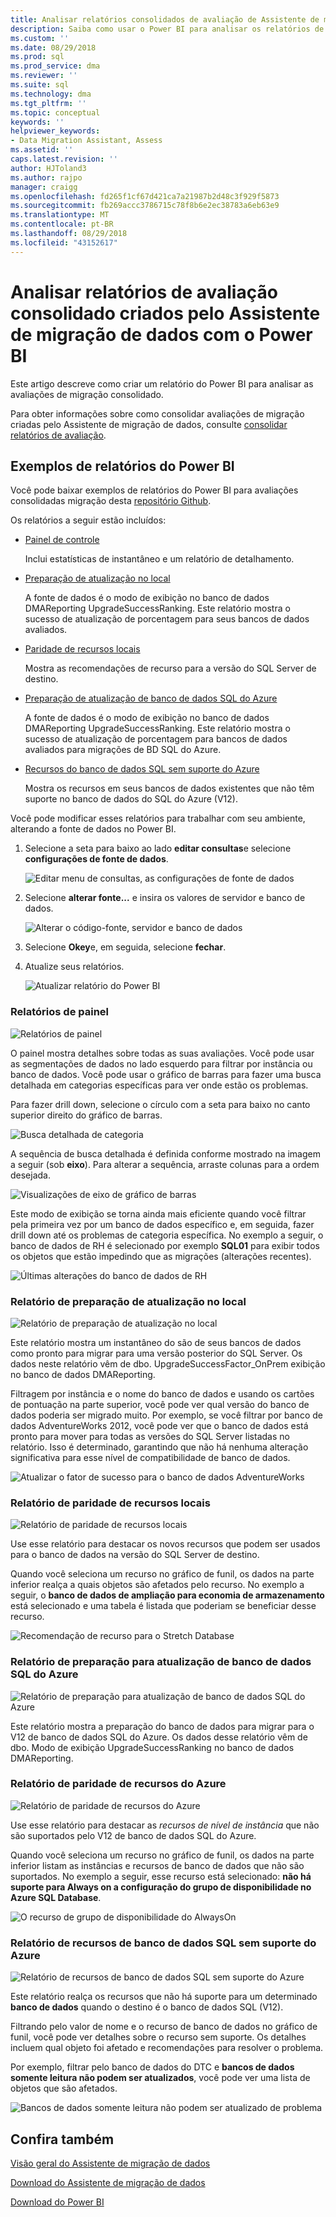 ```yaml
---
title: Analisar relatórios consolidados de avaliação de Assistente de migração de dados com o Power BI (SQL Server) | Microsoft Docs
description: Saiba como usar o Power BI para analisar os relatórios de avaliação de migração de dados que você já importou e consolidados no SQL Server
ms.custom: ''
ms.date: 08/29/2018
ms.prod: sql
ms.prod_service: dma
ms.reviewer: ''
ms.suite: sql
ms.technology: dma
ms.tgt_pltfrm: ''
ms.topic: conceptual
keywords: ''
helpviewer_keywords:
- Data Migration Assistant, Assess
ms.assetid: ''
caps.latest.revision: ''
author: HJToland3
ms.author: rajpo
manager: craigg
ms.openlocfilehash: fd265f1cf67d421ca7a21987b2d48c3f929f5873
ms.sourcegitcommit: fb269accc3786715c78f8b6e2ec38783a6eb63e9
ms.translationtype: MT
ms.contentlocale: pt-BR
ms.lasthandoff: 08/29/2018
ms.locfileid: "43152617"
---
```

# <a name="analyze-consolidated-assessment-reports-created-by-data-migration-assistant-with-power-bi"></a>Analisar relatórios de avaliação consolidado criados pelo Assistente de migração de dados com o Power BI

Este artigo descreve como criar um relatório do Power BI para analisar as avaliações de migração consolidado.

Para obter informações sobre como consolidar avaliações de migração criadas pelo Assistente de migração de dados, consulte [consolidar relatórios de avaliação](../dma/dma-consolidatereports.md).

## <a name="sample-power-bi-reports"></a>Exemplos de relatórios do Power BI

Você pode baixar exemplos de relatórios do Power BI para avaliações consolidadas migração desta [repositório Github](https://github.com/Microsoft/sql-server-samples/tree/master/samples/features/data-migration-assistant).

Os relatórios a seguir estão incluídos: 

- [Painel de controle](#dashboard--details)

  Inclui estatísticas de instantâneo e um relatório de detalhamento.

- [Preparação de atualização no local](#on-premises-upgrade-readiness--details)

  A fonte de dados é o modo de exibição no banco de dados DMAReporting UpgradeSuccessRanking.  Este relatório mostra o sucesso de atualização de porcentagem para seus bancos de dados avaliados.

- [Paridade de recursos locais](#on-premise-feature-parity--details)

  Mostra as recomendações de recurso para a versão do SQL Server de destino.

- [Preparação de atualização de banco de dados SQL do Azure](#azure-sql-db-upgrade-readiness--details)

  A fonte de dados é o modo de exibição no banco de dados DMAReporting UpgradeSuccessRanking.  Este relatório mostra o sucesso de atualização de porcentagem para bancos de dados avaliados para migrações de BD SQL do Azure.

- [Recursos do banco de dados SQL sem suporte do Azure](#azure-sql-db-unsupported-features--details)

  Mostra os recursos em seus bancos de dados existentes que não têm suporte no banco de dados do SQL do Azure (V12).

Você pode modificar esses relatórios para trabalhar com seu ambiente, alterando a fonte de dados no Power BI. 

1. Selecione a seta para baixo ao lado **editar consultas**e selecione **configurações de fonte de dados**.

   ![Editar menu de consultas, as configurações de fonte de dados](../dma/media/DataSourceSettings.png)

1. Selecione **alterar fonte...** e insira os valores de servidor e banco de dados.

   ![Alterar o código-fonte, servidor e banco de dados](../dma/media/ChangeSource.png)

1. Selecione **Okey**e, em seguida, selecione **fechar**.

1. Atualize seus relatórios.

   ![Atualizar relatório do Power BI](../dma/media/RefreshReport.png)

### <a name="dashboard-report"></a>Relatórios de painel

![Relatórios de painel](../dma/media/DashboardReport.png)

O painel mostra detalhes sobre todas as suas avaliações. Você pode usar as segmentações de dados no lado esquerdo para filtrar por instância ou banco de dados. Você pode usar o gráfico de barras para fazer uma busca detalhada em categorias específicas para ver onde estão os problemas.

Para fazer drill down, selecione o círculo com a seta para baixo no canto superior direito do gráfico de barras.

![Busca detalhada de categoria](../dma/media/CategoryDrillDown.png)

A sequência de busca detalhada é definida conforme mostrado na imagem a seguir (sob **eixo**). Para alterar a sequência, arraste colunas para a ordem desejada.

![Visualizações de eixo de gráfico de barras](../dma/media/VisualizationsAxis.png)

Este modo de exibição se torna ainda mais eficiente quando você filtrar pela primeira vez por um banco de dados específico e, em seguida, fazer drill down até os problemas de categoria específica. No exemplo a seguir, o banco de dados de RH é selecionado por exemplo **SQL01** para exibir todos os objetos que estão impedindo que as migrações (alterações recentes).

![Últimas alterações do banco de dados de RH](../dma/media/BreakingChanges.png)

### <a name="on-premises-upgrade-readiness-report"></a>Relatório de preparação de atualização no local

![Relatório de preparação de atualização no local](../dma/media/OnPremisesUpgradeReadinessReport.png)

Este relatório mostra um instantâneo do são de seus bancos de dados como pronto para migrar para uma versão posterior do SQL Server. Os dados neste relatório vêm de dbo. UpgradeSuccessFactor\_OnPrem exibição no banco de dados DMAReporting.

Filtragem por instância e o nome do banco de dados e usando os cartões de pontuação na parte superior, você pode ver qual versão do banco de dados poderia ser migrado muito. Por exemplo, se você filtrar por banco de dados AdventureWorks 2012, você pode ver que o banco de dados está pronto para mover para todas as versões do SQL Server listadas no relatório. Isso é determinado, garantindo que não há nenhuma alteração significativa para esse nível de compatibilidade de banco de dados.

![Atualizar o fator de sucesso para o banco de dados AdventureWorks](../dma/media/UpgradeSuccessFactor.png)

### <a name="on-premises-feature-parity-report"></a>Relatório de paridade de recursos locais

![Relatório de paridade de recursos locais](../dma/media/OnPremisesFeatureParityReport.png)

Use esse relatório para destacar os novos recursos que podem ser usados para o banco de dados na versão do SQL Server de destino.

Quando você seleciona um recurso no gráfico de funil, os dados na parte inferior realça a quais objetos são afetados pelo recurso. No exemplo a seguir, o **banco de dados de ampliação para economia de armazenamento** está selecionado e uma tabela é listada que poderiam se beneficiar desse recurso.

![Recomendação de recurso para o Stretch Database](../dma/media/FeatureRecommend_StretchDatabase.png)

### <a name="azure-sql-db-upgrade-readiness-report"></a>Relatório de preparação para atualização de banco de dados SQL do Azure

![Relatório de preparação para atualização de banco de dados SQL do Azure](../dma/media/AzureSQLDBUpgradeReadinessReport.png)

Este relatório mostra a preparação do banco de dados para migrar para o V12 de banco de dados SQL do Azure. Os dados desse relatório vêm de dbo. Modo de exibição UpgradeSuccessRanking no banco de dados DMAReporting.

### <a name="azure-features-parity-report"></a>Relatório de paridade de recursos do Azure

![Relatório de paridade de recursos do Azure](../dma/media/AzureFeaturesParityReport.png)

Use esse relatório para destacar as *recursos de nível de instância* que não são suportados pelo V12 de banco de dados SQL do Azure.

Quando você seleciona um recurso no gráfico de funil, os dados na parte inferior listam as instâncias e recursos de banco de dados que não são suportados. No exemplo a seguir, esse recurso está selecionado: **não há suporte para Always on a configuração do grupo de disponibilidade no Azure SQL Database**.  

![O recurso de grupo de disponibilidade do AlwaysOn](../dma/media/Feature_AlwaysOnAvailability.png)

 
### <a name="azure-sql-db-unsupported-features-report"></a>Relatório de recursos de banco de dados SQL sem suporte do Azure

![Relatório de recursos de banco de dados SQL sem suporte do Azure](../dma/media/AzureSQLDBUnsupportedFeaturesReport.png)

Este relatório realça os recursos que não há suporte para um determinado **banco de dados** quando o destino é o banco de dados SQL (V12).

Filtrando pelo valor de nome e o recurso de banco de dados no gráfico de funil, você pode ver detalhes sobre o recurso sem suporte. Os detalhes incluem qual objeto foi afetado e recomendações para resolver o problema.

Por exemplo, filtrar pelo banco de dados do DTC e **bancos de dados somente leitura não podem ser atualizados**, você pode ver uma lista de objetos que são afetados.

![Bancos de dados somente leitura não podem ser atualizado de problema](../dma/media/ReadOnlyDatabases.png)

## <a name="see-also"></a>Confira também

[Visão geral do Assistente de migração de dados](../dma/dma-overview.md)

[Download do Assistente de migração de dados](https://www.microsoft.com/download/details.aspx?id=53595)

[Download do Power BI](https://powerbi.microsoft.com/)
